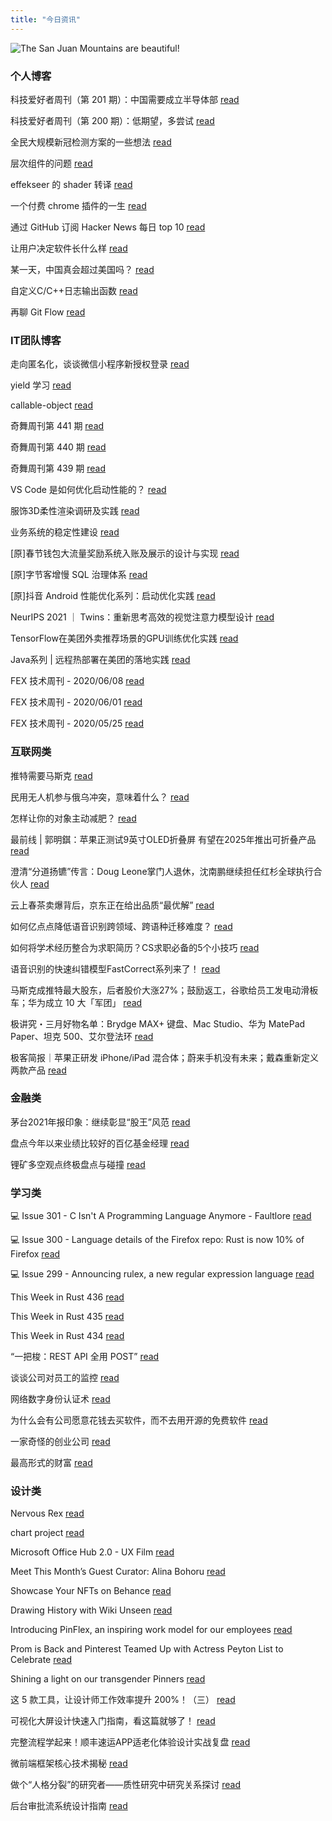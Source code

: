 ```yaml
---
title: "今日资讯"
---
```


![The San Juan Mountains are beautiful!](https://cn.bing.com/th?id=OHR.Godafoss_EN-US1167261968_UHD.jpg "San Juan Mountains")

### 个人博客

   科技爱好者周刊（第 201 期）：中国需要成立半导体部 [read](http://www.ruanyifeng.com/blog/2022/04/weekly-issue-201.html)

   科技爱好者周刊（第 200 期）：低期望，多尝试 [read](http://www.ruanyifeng.com/blog/2022/03/weekly-issue-200.html)

   全民大规模新冠检测方案的一些想法 [read](https://blog.codingnow.com/2022/03/covid19_testing.html)

   层次组件的问题 [read](https://blog.codingnow.com/2022/03/multiple_components.html)

   effekseer 的 shader 转译 [read](https://blog.codingnow.com/2022/03/effekseer_shader.html)

   一个付费 chrome 插件的一生 [read](https://blog.t9t.io/star-history-2021-01-21/)

   通过 GitHub 订阅 Hacker News 每日 top 10 [read](https://blog.t9t.io/headllines-2020-09-03/)

   让用户决定软件长什么样 [read](https://blog.t9t.io/let-user-design-2020-06-18/)

   某一天，中国真会超过美国吗？ [read](https://www.kymjs.com/stickies/2022/03/30/01)

   自定义C/C++日志输出函数 [read](https://www.kymjs.com/code/2020/08/07/01)

   再聊 Git Flow [read](https://www.kymjs.com/manager/2020/05/29/01)

### IT团队博客

   走向匿名化，谈谈微信小程序新授权登录 [read](http://www.alloyteam.com/2021/04/15431/)

   yield 学习 [read](http://www.alloyteam.com/2021/03/15427/)

   callable-object [read](http://www.alloyteam.com/2021/03/callable-object/)

   奇舞周刊第 441 期 [read](https://weekly.75.team/issue441.html)

   奇舞周刊第 440 期 [read](https://weekly.75.team/issue440.html)

   奇舞周刊第 439 期 [read](https://weekly.75.team/issue439.html)

   VS Code 是如何优化启动性能的？ [read](https://fed.taobao.org/blog/taofed/do71ct/wpsf10)

   服饰3D柔性渲染调研及实践 [read](https://fed.taobao.org/blog/taofed/do71ct/fufsgh)

   业务系统的稳定性建设 [read](https://fed.taobao.org/blog/taofed/do71ct/fc3cy0)

   \[原\]春节钱包大流量奖励系统入账及展示的设计与实现 [read](https://blog.csdn.net/ByteDanceTech/article/details/123911428)

   \[原\]字节客增慢 SQL 治理体系 [read](https://blog.csdn.net/ByteDanceTech/article/details/123861443)

   \[原\]抖音 Android 性能优化系列：启动优化实践 [read](https://blog.csdn.net/ByteDanceTech/article/details/123748980)

   NeurIPS 2021 ｜ Twins：重新思考高效的视觉注意力模型设计 [read](https://tech.meituan.com/2022/03/24/twins-revisiting-the-design-of-spatial-attention-in-vision-transformers.html)

   TensorFlow在美团外卖推荐场景的GPU训练优化实践 [read](https://tech.meituan.com/2022/03/24/tensorflow-gpu-training-optimization-practice-in-meituan-waimai-recommendation-scenarios.html)

   Java系列 \| 远程热部署在美团的落地实践 [read](https://tech.meituan.com/2022/03/17/java-hotswap-sonic.html)

   FEX 技术周刊 - 2020/06/08 [read](http://fex.baidu.com/blog/2020/06/fex-weekly-08//)

   FEX 技术周刊 - 2020/06/01 [read](http://fex.baidu.com/blog/2020/06/fex-weekly-01//)

   FEX 技术周刊 - 2020/05/25 [read](http://fex.baidu.com/blog/2020/05/fex-weekly-25//)

### 互联网类

   推特需要马斯克 [read](http://www.huxiu.com/article/522609.html?f=wangzhan)

   民用无人机参与俄乌冲突，意味着什么？ [read](http://www.huxiu.com/article/522065.html?f=wangzhan)

   怎样让你的对象主动减肥？ [read](http://www.huxiu.com/article/522231.html?f=wangzhan)

   最前线 \| 郭明錤：苹果正测试9英寸OLED折叠屏 有望在2025年推出可折叠产品 [read](https://36kr.com/p/1685376637763332)

   澄清“分道扬镳”传言：Doug Leone掌门人退休，沈南鹏继续担任红杉全球执行合伙人 [read](https://36kr.com/p/1685077355757696)

   云上春茶卖爆背后，京东正在给出品质“最优解” [read](https://36kr.com/p/1684022812999433)

   如何亿点点降低语音识别跨领域、跨语种迁移难度？ [read](https://www.msra.cn/zh-cn/news/features/cmatch-adapter)

   如何将学术经历整合为求职简历？CS求职必备的5个小技巧 [read](https://www.msra.cn/zh-cn/news/features/five-ways-your-academic-research-skills-transfer-to-industry)

   语音识别的快速纠错模型FastCorrect系列来了！ [read](https://www.msra.cn/zh-cn/news/features/fastcorrect)

   马斯克成推特最大股东，后者股价大涨27%；鼓励返工，谷歌给员工发电动滑板车；华为成立 10 大「军团」 [read](http://www.geekpark.net/news/300557)

   极讲究・三月好物名单：Brydge MAX+ 键盘、Mac Studio、华为 MatePad Paper、坦克 500、艾尔登法环 [read](http://www.geekpark.net/news/300515)

   极客简报｜苹果正研发 iPhone/iPad 混合体；蔚来手机没有未来；戴森重新定义两款产品 [read](http://www.geekpark.net/news/300553)

### 金融类

   茅台2021年报印象：继续彰显“股王”风范 [read](http://xueqiu.com/3491303582/216107867)

   盘点今年以来业绩比较好的百亿基金经理 [read](http://xueqiu.com/8554675668/216139120)

   锂矿多空观点终极盘点与碰撞 [read](http://xueqiu.com/6498120968/216139964)

### 学习类

   💻 Issue 301 - C Isn't A Programming Language Anymore - Faultlore [read](https://rust.libhunt.com/newsletter/301)

   💻 Issue 300 - Language details of the Firefox repo: Rust is now 10% of Firefox [read](https://rust.libhunt.com/newsletter/300)

   💻 Issue 299 - Announcing rulex, a new regular expression language [read](https://rust.libhunt.com/newsletter/299)

   This Week in Rust 436 [read](https://this-week-in-rust.org/blog/2022/03/30/this-week-in-rust-436/)

   This Week in Rust 435 [read](https://this-week-in-rust.org/blog/2022/03/23/this-week-in-rust-435/)

   This Week in Rust 434 [read](https://this-week-in-rust.org/blog/2022/03/16/this-week-in-rust-434/)

   “一把梭：REST API 全用 POST” [read](https://coolshell.cn/articles/22173.html)

   谈谈公司对员工的监控 [read](https://coolshell.cn/articles/22157.html)

   网络数字身份认证术 [read](https://coolshell.cn/articles/21708.html)

   为什么会有公司愿意花钱去买软件，而不去用开源的免费软件 [read](https://wanqu.co/p/7581?s=rss)

   一家奇怪的创业公司 [read](https://wanqu.co/p/7580?s=rss)

   最高形式的财富 [read](https://wanqu.co/p/7579?s=rss)

### 设计类

   Nervous Rex [read](https://www.behance.net/gallery/140061007/Nervous-Rex)

   chart project [read](https://www.behance.net/gallery/60884723/chart-project)

   Microsoft Office Hub 2.0 - UX Film [read](https://www.behance.net/gallery/136002771/Microsoft-Office-Hub-20-UX-Film)

   Meet This Month’s Guest Curator: Alina Bohoru [read](https://medium.com/behance-blog/meet-this-months-guest-curator-alina-bohoru-a78369a64aa7?source=rss-f5272b7f3182------2)

   Showcase Your NFTs on Behance [read](https://medium.com/behance-blog/showcase-your-nfts-on-behance-2c48386a2336?source=rss-f5272b7f3182------2)

   Drawing History with Wiki Unseen [read](https://medium.com/behance-blog/drawing-history-with-wiki-unseen-5b8e35bfd8a3?source=rss-f5272b7f3182------2)

   Introducing PinFlex, an inspiring work model for our employees [read](https://newsroom.pinterest.com/en/post/introducing-pinflex-an-inspiring-work-model-for-our-employees)

   Prom is Back and Pinterest Teamed Up with Actress Peyton List to Celebrate [read](https://newsroom.pinterest.com/en/post/pinterest_prom_week_2022)

   Shining a light on our transgender Pinners [read](https://newsroom.pinterest.com/en/shining-a-light-on-our-transgender-pinners)

   这 5 款工具，让设计师工作效率提升 200%！（三） [read](https://www.uisdc.com/5-practical-software)

   可视化大屏设计快速入门指南，看这篇就够了！ [read](https://www.uisdc.com/visual-design-guide)

   完整流程学起来！顺丰速运APP适老化体验设计实战复盘 [read](https://www.uisdc.com/sf-app-aging-design)

   微前端框架核心技术揭秘 [read](https://cdc.tencent.com/2022/02/22/micro-frontend-framework/)

   做个“人格分裂”的研究者——质性研究中研究关系探讨 [read](https://cdc.tencent.com/2022/02/16/%e5%81%9a%e4%b8%aa%e4%ba%ba%e6%a0%bc%e5%88%86%e8%a3%82%e7%9a%84%e7%a0%94%e7%a9%b6%e8%80%85-%e8%b4%a8%e6%80%a7%e7%a0%94%e7%a9%b6%e4%b8%ad%e7%a0%94%e7%a9%b6%e5%85%b3/)

   后台审批流系统设计指南 [read](https://cdc.tencent.com/2022/02/08/%e5%90%8e%e5%8f%b0%e5%ae%a1%e6%89%b9%e6%b5%81%e7%b3%bb%e7%bb%9f%e8%ae%be%e8%ae%a1%e6%8c%87%e5%8d%97/)

